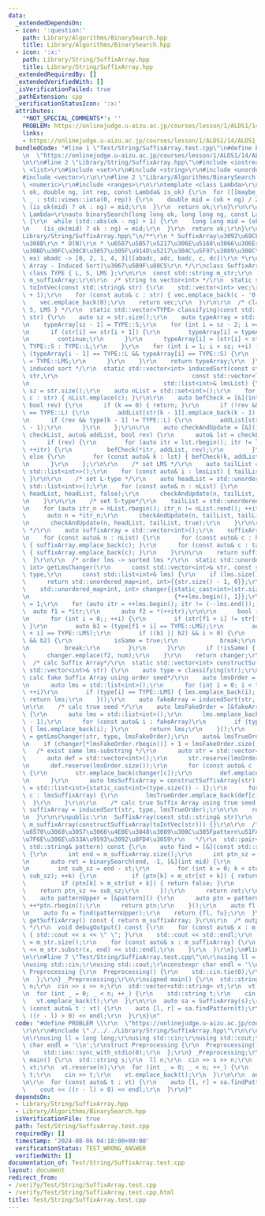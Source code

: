 ```yaml
---
data:
  _extendedDependsOn:
  - icon: ':question:'
    path: Library/Algorithms/BinarySearch.hpp
    title: Library/Algorithms/BinarySearch.hpp
  - icon: ':x:'
    path: Library/String/SuffixArray.hpp
    title: Library/String/SuffixArray.hpp
  _extendedRequiredBy: []
  _extendedVerifiedWith: []
  _isVerificationFailed: true
  _pathExtension: cpp
  _verificationStatusIcon: ':x:'
  attributes:
    '*NOT_SPECIAL_COMMENTS*': ''
    PROBLEM: https://onlinejudge.u-aizu.ac.jp/courses/lesson/1/ALDS1/14/ALDS1_14_D
    links:
    - https://onlinejudge.u-aizu.ac.jp/courses/lesson/1/ALDS1/14/ALDS1_14_D
  bundledCode: "#line 1 \"Test/String/SuffixArray.test.cpp\"\n#define PROBLEM \\\r\
    \n  \"https://onlinejudge.u-aizu.ac.jp/courses/lesson/1/ALDS1/14/ALDS1_14_D\"\r\
    \n\r\n#line 2 \"Library/String/SuffixArray.hpp\"\n#include <iostream>\r\n#include\
    \ <list>\r\n#include <set>\r\n#include <string>\r\n#include <unordered_map>\r\n\
    #include <vector>\r\n\r\n#line 2 \"Library/Algorithms/BinarySearch.hpp\"\n#include\
    \ <numeric>\r\n#include <ranges>\r\n\r\ntemplate <class Lambda>\r\nauto binarySearch(double\
    \ ok, double ng, int rep, const Lambda& is_ok) {\r\n  for ([[maybe_unused]] auto\
    \ _ : std::views::iota(0, rep)) {\r\n    double mid = (ok + ng) / 2.0;\r\n   \
    \ (is_ok(mid) ? ok : ng) = mid;\r\n  }\r\n  return ok;\r\n}\r\n\r\ntemplate <class\
    \ Lambda>\r\nauto binarySearch(long long ok, long long ng, const Lambda& is_ok)\
    \ {\r\n  while (std::abs(ok - ng) > 1) {\r\n    long long mid = (ok + ng) >> 1;\r\
    \n    (is_ok(mid) ? ok : ng) = mid;\r\n  }\r\n  return ok;\r\n}\r\n#line 10 \"\
    Library/String/SuffixArray.hpp\"\n/**\r\n * SuffixArray\u3092\u69CB\u7BC9\u3059\
    \u308B\r\n * O(N)\r\n * \u6587\u5B57\u5217\u306E\u5168\u3066\u306Esuffix\u3092\
    \u30BD\u30FC\u30C8\u3057\u305F\u914D\u5217\u304C\u5F97\u3089\u308C\u308B\r\n *\
    \ ex) abadc -> [0, 2, 1, 4, 3]([abadc, adc, badc, c, dc])\r\n *\r\n * SA-IS(Suffix\
    \ Array - Induced Sort)\u3067\u5B9F\u88C5\r\n */\r\nclass SuffixArray {\r\n  enum\
    \ class TYPE { L, S, LMS };\r\n\r\n  const std::string m_str;\r\n  const std::vector<int>\
    \ m_suffixArray;\r\n\r\n  /* string to vector<int> */\r\n  static std::vector<int>\
    \ toIntVec(const std::string& str) {\r\n    std::vector<int> vec;\r\n    vec.reserve(str.size()\
    \ + 1);\r\n    for (const auto& c : str) { vec.emplace_back(c - '0' + 1); }\r\n\
    \    vec.emplace_back(0);\r\n    return vec;\r\n  }\r\n\r\n  /* classify { L,\
    \ S, LMS } */\r\n  static std::vector<TYPE> classifying(const std::vector<int>&\
    \ str) {\r\n    auto sz = str.size();\r\n    auto typeArray = std::vector<TYPE>(sz);\r\
    \n    typeArray[sz - 1] = TYPE::S;\r\n    for (int i = sz - 2; i >= 0; --i) {\r\
    \n      if (str[i] == str[i + 1]) {\r\n        typeArray[i] = typeArray[i + 1];\r\
    \n        continue;\r\n      }\r\n      typeArray[i] = (str[i] < str[i + 1]) ?\
    \ TYPE::S : TYPE::L;\r\n    }\r\n    for (int i = 1; i < sz; ++i) {\r\n      if\
    \ (typeArray[i - 1] == TYPE::L && typeArray[i] == TYPE::S) {\r\n        typeArray[i]\
    \ = TYPE::LMS;\r\n      }\r\n    }\r\n    return typeArray;\r\n  }\r\n\r\n  /*\
    \ induced sort */\r\n  static std::vector<int> inducedSort(const std::vector<int>&\
    \ str,\r\n                                      const std::vector<TYPE>& type,\r\
    \n                                      std::list<int>& lmsList) {\r\n    auto\
    \ sz = str.size();\r\n    auto nList = std::set<int>();\r\n    for (const auto&\
    \ c : str) { nList.emplace(c); }\r\n\r\n    auto befCheck = [&](int k, auto& addList,\
    \ bool rev) {\r\n      if (k == 0) { return; }\r\n      if (!rev && type[k - 1]\
    \ == TYPE::L) {\r\n        addList[str[k - 1]].emplace_back(k - 1);\r\n      }\r\
    \n      if (rev && type[k - 1] != TYPE::L) {\r\n        addList[str[k - 1]].emplace_front(k\
    \ - 1);\r\n      }\r\n    };\r\n\r\n    auto checkAndUpdate = [&](int n, auto&\
    \ checkList, auto& addList, bool rev) {\r\n      auto& lst = checkList[n];\r\n\
    \      if (rev) {\r\n        for (auto itr = lst.rbegin(); itr != lst.rend();\
    \ ++itr) {\r\n          befCheck(*itr, addList, rev);\r\n        }\r\n      }\
    \ else {\r\n        for (const auto& k : lst) { befCheck(k, addList, rev); }\r\
    \n      }\r\n    };\r\n\r\n    /* set LMS */\r\n    auto tailList = std::unordered_map<int,\
    \ std::list<int>>();\r\n    for (const auto& i : lmsList) { tailList[str[i]].emplace_back(i);\
    \ }\r\n\r\n    /* set L-type */\r\n    auto headList = std::unordered_map<int,\
    \ std::list<int>>();\r\n    for (const auto& n : nList) {\r\n      checkAndUpdate(n,\
    \ headList, headList, false);\r\n      checkAndUpdate(n, tailList, headList, false);\r\
    \n    }\r\n\r\n    /* set S-type*/\r\n    tailList = std::unordered_map<int, std::list<int>>();\r\
    \n    for (auto itr_n = nList.rbegin(); itr_n != nList.rend(); ++itr_n) {\r\n\
    \      auto n = *itr_n;\r\n      checkAndUpdate(n, tailList, tailList, true);\r\
    \n      checkAndUpdate(n, headList, tailList, true);\r\n    }\r\n\r\n    /* merge\
    \ */\r\n    auto suffixArray = std::vector<int>();\r\n    suffixArray.reserve(sz);\r\
    \n    for (const auto& n : nList) {\r\n      for (const auto& c : headList[n])\
    \ { suffixArray.emplace_back(c); }\r\n      for (const auto& c : tailList[n])\
    \ { suffixArray.emplace_back(c); }\r\n    }\r\n\r\n    return suffixArray;\r\n\
    \  }\r\n\r\n  /* order lms -> sorted lms */\r\n  static std::unordered_map<int,\
    \ int> getLmsChanger(\r\n      const std::vector<int>& str, const std::vector<TYPE>&\
    \ type,\r\n      const std::list<int>& lms) {\r\n    if (lms.size() == 1) {\r\n\
    \      return std::unordered_map<int, int>{{str.size() - 1, 0}};\r\n    }\r\n\
    \    std::unordered_map<int, int> changer{{static_cast<int>(str.size()) - 1, 0},\r\
    \n                                         {*++lms.begin(), 1}};\r\n    int num\
    \ = 1;\r\n    for (auto itr = ++lms.begin(); itr != (--lms.end());) {\r\n    \
    \  auto f1 = *itr;\r\n      auto f2 = *(++itr);\r\n\r\n      bool isSame = false;\r\
    \n      for (int i = 0;; ++i) {\r\n        if (str[f1 + i] != str[f2 + i]) { break;\
    \ }\r\n        auto b1 = (type[f1 + i] == TYPE::LMS);\r\n        auto b2 = (type[f2\
    \ + i] == TYPE::LMS);\r\n        if ((b1 || b2) && i > 0) {\r\n          if (b1\
    \ && b2) {\r\n            isSame = true;\r\n            break;\r\n          }\r\
    \n          break;\r\n        }\r\n      }\r\n      if (!isSame) { ++num; }\r\n\
    \      changer.emplace(f2, num);\r\n    }\r\n    return changer;\r\n  }\r\n\r\n\
    \  /* calc Suffix Array*/\r\n  static std::vector<int> constructSuffixArray(const\
    \ std::vector<int>& str) {\r\n    auto type = classifying(str);\r\n\r\n    /*\
    \ calc fake Suffix Array using order seed*/\r\n    auto lmsOrder = [&type]() {\r\
    \n      auto lms = std::list<int>();\r\n      for (int i = 0; i < type.size();\
    \ ++i)\r\n        if (type[i] == TYPE::LMS) { lms.emplace_back(i); }\r\n     \
    \ return lms;\r\n    }();\r\n    auto fakeArray = inducedSort(str, type, lmsOrder);\r\
    \n\r\n    /* calc true seed */\r\n    auto lmsFakeOrder = [&fakeArray, &type]()\
    \ {\r\n      auto lms = std::list<int>();\r\n      lms.emplace_back(static_cast<int>(type.size())\
    \ - 1);\r\n      for (const auto& i : fakeArray)\r\n        if (type[i] == TYPE::LMS)\
    \ { lms.emplace_back(i); }\r\n      return lms;\r\n    }();\r\n    auto changer\
    \ = getLmsChanger(str, type, lmsFakeOrder);\r\n    auto& lmsTrueOrder = lmsFakeOrder;\r\
    \n    if (changer[*lmsFakeOrder.rbegin()] + 1 < lmsFakeOrder.size()) {\r\n   \
    \   /* exist same lms-substring */\r\n      auto str = std::vector<int>();\r\n\
    \      auto def = std::vector<int>();\r\n      str.reserve(lmsOrder.size());\r\
    \n      def.reserve(lmsOrder.size());\r\n      for (const auto& c : lmsOrder)\
    \ {\r\n        str.emplace_back(changer[c]);\r\n        def.emplace_back(c);\r\
    \n      }\r\n      auto lmsSuffixArray = constructSuffixArray(str);\r\n      lmsTrueOrder\
    \ = std::list<int>{static_cast<int>(type.size()) - 1};\r\n      for (const auto&\
    \ c : lmsSuffixArray) {\r\n        lmsTrueOrder.emplace_back(def[c]);\r\n    \
    \  }\r\n    }\r\n\r\n    /* calc true Suffix Array using true seed */\r\n    auto\
    \ suffixArray = inducedSort(str, type, lmsTrueOrder);\r\n\r\n    return suffixArray;\r\
    \n  }\r\n\r\npublic:\r\n  SuffixArray(const std::string& str)\r\n      : m_str(str),\
    \ m_suffixArray(constructSuffixArray(toIntVec(str))) {}\r\n\r\n  /**\r\n   * \u5F15\
    \u6570\u3068\u3057\u3066\u4E0E\u3048\u3089\u308C\u305Fpattern\u51FA\u73FE\u4F4D\
    \u7F6E\u306E\u533A\u9593\u3092\u8FD4\u3059\r\n   */\r\n  std::pair<int, int> findPattern(const\
    \ std::string& pattern) const {\r\n    auto find = [&](const std::string& ptn)\
    \ {\r\n      int end = m_suffixArray.size();\r\n      int ptn_sz = ptn.size();\r\
    \n      auto ret = binarySearch(end, -1, [&](int mid) {\r\n        int st = m_suffixArray[mid];\r\
    \n        int sub_sz = end - st;\r\n        for (int k = 0; k < std::min(ptn_sz,\
    \ sub_sz); ++k) {\r\n          if (ptn[k] < m_str[st + k]) { return true; }\r\n\
    \          if (ptn[k] > m_str[st + k]) { return false; }\r\n        }\r\n    \
    \    return ptn_sz <= sub_sz;\r\n      });\r\n      return ret;\r\n    };\r\n\
    \    auto patternUpper = [&pattern]() {\r\n      auto ptn = pattern;\r\n     \
    \ ++*ptn.rbegin();\r\n      return ptn;\r\n    }();\r\n    auto fl = find(pattern);\r\
    \n    auto fu = find(patternUpper);\r\n    return {fl, fu};\r\n  }\r\n\r\n  auto\
    \ getSuffixArray() const { return m_suffixArray; }\r\n\r\n  /* output fot debug\
    \ */\r\n  void debugOutput() const {\r\n    for (const auto& x : m_suffixArray)\
    \ { std::cout << x << \" \"; }\r\n    std::cout << std::endl;\r\n    auto end\
    \ = m_str.size();\r\n    for (const auto& x : m_suffixArray) {\r\n      std::cout\
    \ << m_str.substr(x, end) << std::endl;\r\n    }\r\n  }\r\n};\n#line 5 \"Test/String/SuffixArray.test.cpp\"\
    \n\r\n#line 7 \"Test/String/SuffixArray.test.cpp\"\n\r\nusing ll = long long;\r\
    \nusing std::cin;\r\nusing std::cout;\r\nconstexpr char endl = '\\n';\r\nstruct\
    \ Preprocessing {\r\n  Preprocessing() {\r\n    std::cin.tie(0);\r\n    std::ios::sync_with_stdio(0);\r\
    \n  };\r\n} _Preprocessing;\r\n\r\nsigned main() {\r\n  std::string s;\r\n  ll\
    \ n;\r\n  cin >> s >> n;\r\n  std::vector<std::string> vt;\r\n  vt.reserve(n);\r\
    \n  for (int _ = 0; _ < n; ++_) {\r\n    std::string t;\r\n    cin >> t;\r\n \
    \   vt.emplace_back(t);\r\n  }\r\n\r\n  auto sa = SuffixArray(s);\r\n\r\n  for\
    \ (const auto& t : vt) {\r\n    auto [l, r] = sa.findPattern(t);\r\n    cout <<\
    \ ((r - l) > 0) << endl;\r\n  }\r\n}\n"
  code: "#define PROBLEM \\\r\n  \"https://onlinejudge.u-aizu.ac.jp/courses/lesson/1/ALDS1/14/ALDS1_14_D\"\
    \r\n\r\n#include \"./../../Library/String/SuffixArray.hpp\"\r\n\r\n#include <iostream>\r\
    \n\r\nusing ll = long long;\r\nusing std::cin;\r\nusing std::cout;\r\nconstexpr\
    \ char endl = '\\n';\r\nstruct Preprocessing {\r\n  Preprocessing() {\r\n    std::cin.tie(0);\r\
    \n    std::ios::sync_with_stdio(0);\r\n  };\r\n} _Preprocessing;\r\n\r\nsigned\
    \ main() {\r\n  std::string s;\r\n  ll n;\r\n  cin >> s >> n;\r\n  std::vector<std::string>\
    \ vt;\r\n  vt.reserve(n);\r\n  for (int _ = 0; _ < n; ++_) {\r\n    std::string\
    \ t;\r\n    cin >> t;\r\n    vt.emplace_back(t);\r\n  }\r\n\r\n  auto sa = SuffixArray(s);\r\
    \n\r\n  for (const auto& t : vt) {\r\n    auto [l, r] = sa.findPattern(t);\r\n\
    \    cout << ((r - l) > 0) << endl;\r\n  }\r\n}"
  dependsOn:
  - Library/String/SuffixArray.hpp
  - Library/Algorithms/BinarySearch.hpp
  isVerificationFile: true
  path: Test/String/SuffixArray.test.cpp
  requiredBy: []
  timestamp: '2024-08-06 04:18:00+09:00'
  verificationStatus: TEST_WRONG_ANSWER
  verifiedWith: []
documentation_of: Test/String/SuffixArray.test.cpp
layout: document
redirect_from:
- /verify/Test/String/SuffixArray.test.cpp
- /verify/Test/String/SuffixArray.test.cpp.html
title: Test/String/SuffixArray.test.cpp
---
```

